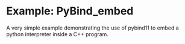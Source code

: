# Example: PyBind_embed

A very simple example demonstrating the use of pybind11 to embed a
python interpreter inside a C++ program.